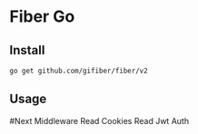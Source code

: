 # Fiber Go

## Install

```bash
go get github.com/gifiber/fiber/v2
```

## Usage

#Next
 Middleware
 Read Cookies
 Read Jwt
 Auth

